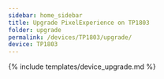 ```yaml
---
sidebar: home_sidebar
title: Upgrade PixelExperience on TP1803
folder: upgrade
permalink: /devices/TP1803/upgrade/
device: TP1803
---
```

{% include templates/device_upgrade.md %}

